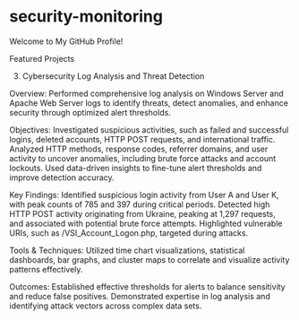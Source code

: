 # security-monitoring
Welcome to My GitHub Profile!

Featured Projects

3. Cybersecurity Log Analysis and Threat Detection

Overview: Performed comprehensive log analysis on Windows Server and Apache Web Server logs to identify threats, detect anomalies, and enhance security through optimized alert thresholds.

Objectives:
Investigated suspicious activities, such as failed and successful logins, deleted accounts, HTTP POST requests, and international traffic.
Analyzed HTTP methods, response codes, referrer domains, and user activity to uncover anomalies, including brute force attacks and account lockouts.
Used data-driven insights to fine-tune alert thresholds and improve detection accuracy.

Key Findings:
Identified suspicious login activity from User A and User K, with peak counts of 785 and 397 during critical periods.
Detected high HTTP POST activity originating from Ukraine, peaking at 1,297 requests, and associated with potential brute force attempts.
Highlighted vulnerable URIs, such as /VSI_Account_Logon.php, targeted during attacks.

Tools & Techniques: Utilized time chart visualizations, statistical dashboards, bar graphs, and cluster maps to correlate and visualize activity patterns effectively.

Outcomes:
Established effective thresholds for alerts to balance sensitivity and reduce false positives.
Demonstrated expertise in log analysis and identifying attack vectors across complex data sets.
